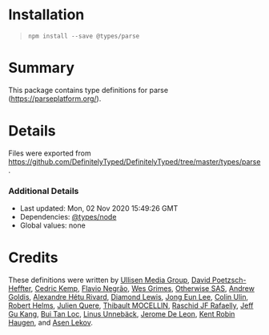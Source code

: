 # Installation
> `npm install --save @types/parse`

# Summary
This package contains type definitions for parse (https://parseplatform.org/).

# Details
Files were exported from https://github.com/DefinitelyTyped/DefinitelyTyped/tree/master/types/parse.

### Additional Details
 * Last updated: Mon, 02 Nov 2020 15:49:26 GMT
 * Dependencies: [@types/node](https://npmjs.com/package/@types/node)
 * Global values: none

# Credits
These definitions were written by [ Ullisen Media Group](https://github.com/ullisenmedia), [David Poetzsch-Heffter](https://github.com/dpoetzsch), [Cedric Kemp](https://github.com/jaeggerr), [Flavio Negrão](https://github.com/flavionegrao), [Wes Grimes](https://github.com/wesleygrimes), [Otherwise SAS](https://github.com/owsas), [Andrew Goldis](https://github.com/agoldis), [Alexandre Hétu Rivard](https://github.com/AlexandreHetu), [Diamond Lewis](https://github.com/dplewis), [Jong Eun Lee](https://github.com/yomybaby), [Colin Ulin](https://github.com/pocketcolin), [Robert Helms](https://github.com/rdhelms), [Julien Quere](https://github.com/jlnquere), [Thibault MOCELLIN](https://github.com/tybi), [Raschid JF Rafaelly](https://github.com/RaschidJFR), [Jeff Gu Kang](https://github.com/jeffgukang), [Bui Tan Loc](https://github.com/buitanloc), [Linus Unnebäck](https://github.com/LinusU), [Jerome De Leon](https://github.com/JeromeDeLeon), [Kent Robin Haugen](https://github.com/kentrh), and [Asen Lekov](https://github.com/L3K0V).
